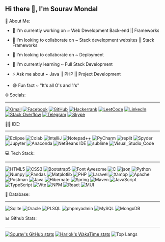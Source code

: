 ## Hi there 👋, I'm Sourav Mondal

💬 About Me: 

 - 🔭 I'm currently working on ~ Web Development Back-end || Frameworks

 - 👯 I'm looking to collaborate on ~ Stack development websites || Stack Frameworks

 - 👯 I'm looking to collaborate on ~ Deployment

<!--
 - 🤔 I'm looking for help with Research on ~ Fuzzy Logic || Expert System || Neural Network
-->

 - 🌱 I'm currently learning ~ Full Stack Development

 - ⚡ Ask me about ~ Java || PHP || Project Development

 - 😄 Fun fact ~ "It's all O's and 1's"


🌐 Socials:

<hr>

[![Gmail](https://img.shields.io/badge/Gmail-D14836?style=for-the-badge&logo=gmail&logoColor=white)](mailto:souravm414@gmail.com)
[![Facebook](https://img.shields.io/badge/Facebook-1877F2?style=for-the-badge&logo=facebook&logoColor=white)](https://www.facebook.com/share/16MKyFjkxN/)
[![GitHub](https://img.shields.io/badge/GitHub-100000?style=for-the-badge&logo=github&logoColor=white)](https://github.com/Sourav-gittech)
[![Hackerrank](https://img.shields.io/badge/-Hackerrank-2EC866?style=for-the-badge&logo=HackerRank&logoColor=white)](https://www.hackerrank.com/profile/souravm414)
[![LeetCode](https://img.shields.io/badge/-LeetCode-FFA116?style=for-the-badge&logo=LeetCode&logoColor=black)](https://leetcode.com/sourav_mon/)
[![LinkedIn](https://img.shields.io/badge/LinkedIn-0077B5?style=for-the-badge&logo=linkedin&logoColor=white)](http://www.linkedin.com/in/sourav-mondal-7985b9245)
[![Stack Overflow](https://img.shields.io/badge/Stack_Overflow-FE7A16?style=for-the-badge&logo=stack-overflow&logoColor=white)](https://stackoverflow.com/users/30826584/)
[![Telegram](https://img.shields.io/badge/Telegram-2CA5E0?style=for-the-badge&logo=telegram&logoColor=white)](https://t.me/souravm414)
[![Skype](https://img.shields.io/badge/Skype-%2300AFF0.svg?style=for-the-badge&logo=Skype&logoColor=white)](live:.cid.dbfbf6087768e016)
<!-- 
[![WhatsApp](https://img.shields.io/badge/WhatsApp-25D366?style=for-the-badge&logo=whatsapp&logoColor=white)]()
[![Quora](https://img.shields.io/badge/Quora-%23B92B27.svg?style=for-the-badge&logo=Quora&logoColor=white)]()
[![Reddit](https://img.shields.io/badge/Reddit-%23FF4500.svg?style=for-the-badge&logo=Reddit&logoColor=white)]()
[![Kaggle](https://img.shields.io/badge/Kaggle-035a7d?style=for-the-badge&logo=kaggle&logoColor=white)]()
-->

👩‍💻 IDE:

<hr>

![Eclipse](https://img.shields.io/badge/Eclipse-2C2255?style=for-the-badge&logo=eclipse&logoColor=white)
![Colab](https://img.shields.io/badge/Colab-F9AB00?style=for-the-badge&logo=googlecolab&color=525252)
![IntelliJ](https://img.shields.io/badge/IntelliJ_IDEA-000000.svg?style=for-the-badge&logo=intellij-idea&logoColor=white)
![Notepad++](https://img.shields.io/badge/Notepad++-90E59A.svg?style=for-the-badge&logo=notepad%2B%2B&logoColor=black)
![PyCharm](https://img.shields.io/badge/PyCharm-000000.svg?&style=for-the-badge&logo=PyCharm&logoColor=white)
![replit](https://img.shields.io/badge/replit-667881?style=for-the-badge&logo=replit&logoColor=white)
![Spyder](https://img.shields.io/badge/Spyder%20Ide-FF0000?style=for-the-badge&logo=spyder%20ide&logoColor=white)
![Jupyter](https://img.shields.io/badge/Jupyter-F37626.svg?&style=for-the-badge&logo=Jupyter&logoColor=white)
![Anaconda](https://img.shields.io/badge/conda-342B029.svg?&style=for-the-badge&logo=anaconda&logoColor=white)
![NetBeans IDE](https://img.shields.io/badge/NetBeansIDE-1B6AC6.svg?style=for-the-badge&logo=apache-netbeans-ide&logoColor=white)
![sublime](https://img.shields.io/badge/sublime_text-%23575757.svg?&style=for-the-badge&logo=sublime-text&logoColor=important)
![Visual_Studio_Code](https://img.shields.io/badge/Visual_Studio_Code-0078D4?style=for-the-badge&logo=visual%20studio%20code&logoColor=white)


💻 Tech Stack:

<hr>

![HTML5](https://img.shields.io/badge/HTML5-E34F26?style=for-the-badge&logo=html5&logoColor=white)
![CSS3](https://img.shields.io/badge/CSS3-1572B6?style=for-the-badge&logo=css3&logoColor=white)
![Bootstrap5](https://img.shields.io/badge/Bootstrap-563D7C?style=for-the-badge&logo=bootstrap&logoColor=white)
![Font Awesome](https://img.shields.io/badge/Font_Awesome-339AF0?style=for-the-badge&logo=fontawesome&logoColor=white)
![C](https://img.shields.io/badge/C-00599C?style=for-the-badge&logo=c&logoColor=white)
![json](https://img.shields.io/badge/json-5E5C5C?style=for-the-badge&logo=json&logoColor=white)
![Python](https://img.shields.io/badge/Python-FFD43B?style=for-the-badge&logo=python&logoColor=blue)
![Numpy](https://img.shields.io/badge/Numpy-777BB4?style=for-the-badge&logo=numpy&logoColor=white)
![Pandas](https://img.shields.io/badge/Pandas-2C2D72?style=for-the-badge&logo=pandas&logoColor=white)
![Matplotlib](https://img.shields.io/badge/Matplotlib-%23ffffff.svg?style=for-the-badge&logo=Matplotlib&logoColor=black)
![PHP](https://img.shields.io/badge/php-%23777BB4.svg?style=for-the-badge&logo=php&logoColor=white)
![Laravel](https://img.shields.io/badge/Laravel-FF2D20?style=for-the-badge&logo=laravel&logoColor=white)
![Xampp](https://img.shields.io/badge/Xampp-F37623?style=for-the-badge&logo=xampp&logoColor=white)
![Apache](https://img.shields.io/badge/Apache-D22128?style=for-the-badge&logo=Apache&logoColor=white)
![Postman](https://img.shields.io/badge/Postman-FF6C37?style=for-the-badge&logo=Postman&logoColor=white)
![Java](https://img.shields.io/badge/java-%23ED8B00.svg?style=for-the-badge&logo=openjdk&logoColor=white)
![Hibernate](https://img.shields.io/badge/Hibernate-59666C?style=for-the-badge&logo=Hibernate&logoColor=white)
![Spring](https://img.shields.io/badge/Spring-6DB33F?style=for-the-badge&logo=spring&logoColor=white)
![Maven](https://img.shields.io/badge/apachemaven-C71A36.svg?style=for-the-badge&logo=apachemaven&logoColor=white)
![JavaScript](https://img.shields.io/badge/JavaScript-323330?style=for-the-badge&logo=javascript&logoColor=F7DF1E)
![TypeScript](https://img.shields.io/badge/TypeScript-007ACC?style=for-the-badge&logo=typescript&logoColor=white)
![Vite](https://img.shields.io/badge/Vite-B73BFE?style=for-the-badge&logo=vite&logoColor=FFD62E)
![NPM](https://img.shields.io/badge/NPM-%23CB3837.svg?style=for-the-badge&logo=npm&logoColor=white)
![React](https://img.shields.io/badge/React-20232A?style=for-the-badge&logo=react&logoColor=61DAFB)
![MUI](https://img.shields.io/badge/MUI-%230081CB.svg?style=for-the-badge&logo=mui&logoColor=white)
<!-- 
![Kotlin](https://img.shields.io/badge/kotlin-%237F52FF.svg?style=for-the-badge&logo=kotlin&logoColor=white)
![TailwindCSS](https://img.shields.io/badge/tailwindcss-%2338B2AC.svg?style=for-the-badge&logo=tailwind-css&logoColor=white)
![Django](https://img.shields.io/badge/django-%23092E20.svg?style=for-the-badge&logo=django&logoColor=white)
![jQuery](https://img.shields.io/badge/jQuery-0769AD?style=for-the-badge&logo=jquery&logoColor=white)
![JWT](https://img.shields.io/badge/JWT-black?style=for-the-badge&logo=JSON%20web%20tokens)
![Sass](https://img.shields.io/badge/Sass-CC6699?style=for-the-badge&logo=sass&logoColor=white)
![Angular Js](https://img.shields.io/badge/Angular-DD0031?style=for-the-badge&logo=angular&logoColor=white)
![Express.js](https://img.shields.io/badge/express.js-%23404d59.svg?style=for-the-badge&logo=express&logoColor=%2361DAFB)
![Next JS](https://img.shields.io/badge/Next-black?style=for-the-badge&logo=next.js&logoColor=white)
![NestJS](https://img.shields.io/badge/nestjs-%23E0234E.svg?style=for-the-badge&logo=nestjs&logoColor=white)
![Nodemon](https://img.shields.io/badge/NODEMON-%23323330.svg?style=for-the-badge&logo=nodemon&logoColor=%BBDEAD)
![NodeJS](https://img.shields.io/badge/node.js-6DA55F?style=for-the-badge&logo=node.js&logoColor=white)
![Node-RED](https://img.shields.io/badge/Node--RED-%238F0000.svg?style=for-the-badge&logo=node-red&logoColor=white)
![Vue JS](https://img.shields.io/badge/Vue%20js-35495E?style=for-the-badge&logo=vuedotjs&logoColor=4FC08D )

![React Hook Form](https://img.shields.io/badge/React%20Hook%20Form-%23EC5990.svg?style=for-the-badge&logo=reacthookform&logoColor=white)
![React Router](https://img.shields.io/badge/React_Router-CA4245?style=for-the-badge&logo=react-router&logoColor=white)
![React Query](https://img.shields.io/badge/-React%20Query-FF4154?style=for-the-badge&logo=react%20query&logoColor=white)
![React Native](https://img.shields.io/badge/react_native-%2320232a.svg?style=for-the-badge&logo=react&logoColor=%2361DAFB)

-->


🔋 Database:

<hr>

![Sqlite](https://img.shields.io/badge/Sqlite-003B57?style=for-the-badge&logo=sqlite&logoColor=white)
![Oracle](https://img.shields.io/badge/Oracle-F80000?style=for-the-badge&logo=Oracle&logoColor=white)
![PLSQL](https://img.shields.io/badge/PLSQL-F80000?style=for-the-badge&logo=oracle&logoColor=black)
![phpmyadmin](https://img.shields.io/badge/phpmyadmin-6C78AF?style=for-the-badge&logo=phpmyadmin&logoColor=white)
![MySQL](https://img.shields.io/badge/MySQL-005C84?style=for-the-badge&logo=mysql&logoColor=white)
![MongoDB](https://img.shields.io/badge/MongoDB-4EA94B?style=for-the-badge&logo=mongodb&logoColor=white)
<!--
![MariaDB](https://img.shields.io/badge/MariaDB-003545?style=for-the-badge&logo=mariadb&logoColor=white)
![Postgres](https://img.shields.io/badge/postgres-%23316192.svg?style=for-the-badge&logo=postgresql&logoColor=white)
-->


📊 Github Stats:

<hr>

[![Sourav's GitHub stats](https://github-readme-stats.vercel.app/api?username=Sourav-gittech&show_icons=true&theme=dark)](https://github.com/Sourav-gittech/github-readme-stats)
[![Harlok's WakaTime stats](https://github-readme-stats.vercel.app/api/wakatime?username=ffflabs&layout=compact&show_icons=true&theme=dark)](https://github.com/Sourav-gittech/github-readme-stats)
![Top Langs](https://github-readme-stats.vercel.app/api/top-langs/?username=Sourav-gittech&layout=donut&show_icons=true&theme=dark)

